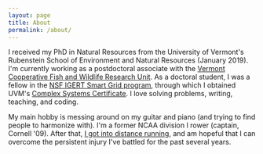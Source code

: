 ```yaml
---
layout: page
title: About
permalink: /about/
---
```


I received my PhD in Natural Resources from the University of Vermont's Rubenstein School of Environment and Natural Resources (January 2019). I'm currently working as a postdoctoral associate with the [Vermont Cooperative Fish and Wildlife Research Unit](https://www.coopunits.org/Vermont/). As a doctoral student, I was a fellow in the [NSF IGERT Smart Grid program](https://www.uvm.edu/smartgrid/), through which I obtained UVM's [Complex Systems Certificate](http://www.vermontcomplexsystems.org/education/certificate/). I love solving problems, writing, teaching, and coding. 

My main hobby is messing around on my guitar and piano (and trying to find people to harmonize with). I'm a former NCAA division I rower (captain, Cornell '09). After that, [I got into distance running](https://www.athlinks.com/athletes/67626184/statistics), and am hopeful that I can overcome the persistent injury I've battled for the past several years.
